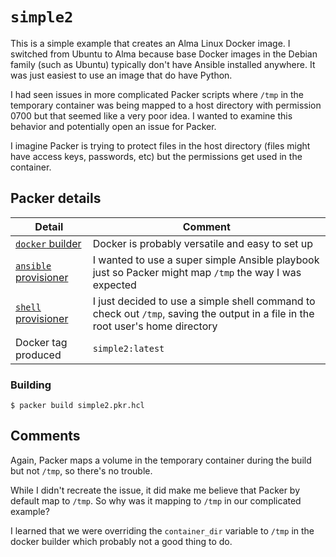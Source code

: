 # `simple2`
This is a simple example that creates an Alma Linux Docker image.  I switched from Ubuntu to Alma because base Docker images in the Debian family (such as Ubuntu) typically don't have Ansible installed anywhere.  It was just easiest to use an image that do have Python.

I had seen issues in more complicated Packer scripts where `/tmp` in the temporary container was being mapped to a host directory with permission 0700 but that seemed like a very poor idea.  I wanted to examine this behavior and potentially open an issue for Packer.

I imagine Packer is trying to protect files in the host directory (files might have access keys, passwords, etc) but the permissions get used in the container.

## Packer details
| Detail | Comment |
| - | - |
| [`docker` builder](https://developer.hashicorp.com/packer/plugins/builders/docker) | Docker is probably versatile and easy to set up |
| [`ansible` provisioner](https://developer.hashicorp.com/packer/plugins/provisioners/ansible/ansible) | I wanted to use a super simple Ansible playbook just so Packer might map `/tmp` the way I was expected |
| [`shell` provisioner](https://developer.hashicorp.com/packer/docs/provisioners/shell) | I just decided to use a simple shell command to check out `/tmp`, saving the output in a file in the root user's home directory |
| Docker tag produced | `simple2:latest` |

### Building
```
$ packer build simple2.pkr.hcl
```

## Comments
Again, Packer maps a volume in the temporary container during the build but not `/tmp`, so there's no trouble.

While I didn't recreate the issue, it did make me believe that Packer by default map to `/tmp`.  So why was it mapping to `/tmp` in our complicated example?

I learned that we were overriding the `container_dir` variable to `/tmp` in the docker builder which probably not a good thing to do.
